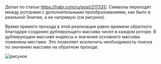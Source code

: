 Делал по статье https://habr.com/ru/post/217331/. 
Символы переходят между роторами с дополнительными преобразованиями, как было в реальной Энигме, а не напрямую (см рисунок).

Время прямого прохода в этой реализации равно времени обратного благодаря созданию дублирующего массива чисел в каждом роторе. В дублирующем массиве индексы и значения основного массива поменяны местами. Это позволяет исключить необходимость поиска по значению  массиве на обратном проходе. 

![рисунок](https://hsto.org/getpro/habr/post_images/af2/871/f34/af2871f3400f36b9dd8f11f4d945c03f.png)

